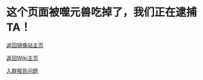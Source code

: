 # 这个页面被噬元兽吃掉了，我们正在逮捕TA！

[返回镜像站主页](http://mirrors.zzu.edu.cn/index.html)

[返回Wiki主页 ](https://pan.mirrors.cybsec.cf/sites/wiki)

[入群报告问题](https://jq.qq.com/?_wv=1027&k=2gq8t3wl)

